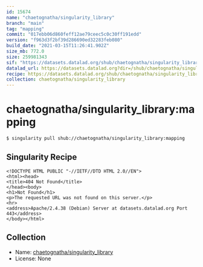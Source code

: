```yaml
---
id: 15674
name: "chaetognatha/singularity_library"
branch: "main"
tag: "mapping"
commit: "017ebb06d860feff12ae79ceec5c0c30ff191edd"
version: "f963d3f2bf39d286690ed32283feb080"
build_date: "2021-03-15T11:26:41.902Z"
size_mb: 772.0
size: 259981343
sif: "https://datasets.datalad.org/shub/chaetognatha/singularity_library/mapping/2021-03-15-017ebb06-f963d3f2/f963d3f2bf39d286690ed32283feb080.sif"
datalad_url: https://datasets.datalad.org?dir=/shub/chaetognatha/singularity_library/mapping/2021-03-15-017ebb06-f963d3f2/
recipe: https://datasets.datalad.org/shub/chaetognatha/singularity_library/mapping/2021-03-15-017ebb06-f963d3f2/Singularity
collection: chaetognatha/singularity_library
---
```


# chaetognatha/singularity_library:mapping

```bash
$ singularity pull shub://chaetognatha/singularity_library:mapping
```

## Singularity Recipe

```singularity
<!DOCTYPE HTML PUBLIC "-//IETF//DTD HTML 2.0//EN">
<html><head>
<title>404 Not Found</title>
</head><body>
<h1>Not Found</h1>
<p>The requested URL was not found on this server.</p>
<hr>
<address>Apache/2.4.38 (Debian) Server at datasets.datalad.org Port 443</address>
</body></html>
```

## Collection

 - Name: [chaetognatha/singularity_library](https://github.com/chaetognatha/singularity_library)
 - License: None

